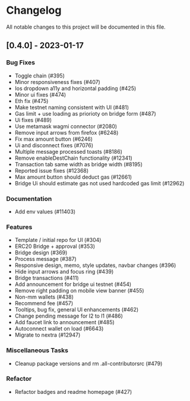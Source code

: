 # Changelog

All notable changes to this project will be documented in this file.

## [0.4.0] - 2023-01-17

### Bug Fixes

- Toggle chain (#395)
- Minor responsiveness fixes (#407)
- Ios dropdown a11y and horizontal padding (#425)
- Minor ui fixes (#474)
- Eth fix (#475)
- Make testnet naming consistent with UI (#481)
- Gas limit + use loading as priorioty on bridge form (#487)
- Ui fixes (#489)
- Use metamask wagmi connector (#2080)
- Remove input arrows from firefox (#6248)
- Fix max amount button (#6246)
- Ui and disconnect fixes (#7076)
- Multiple message processed toasts (#8186)
- Remove enableDestChain functionality (#12341)
- Transaction tab same width as bridge width (#8195)
- Reported issue fixes (#12368)
- Max amount button should deduct gas (#12661)
- Bridge Ui should estimate gas not used hardcoded gas limit (#12962)

### Documentation

- Add env values (#11403)

### Features

- Template / initial repo for UI (#304)
- ERC20 Bridge + approval (#353)
- Bridge design (#369)
- Process message (#387)
- Responsive design, memo, style updates, navbar changes (#396)
- Hide input arrows and focus ring (#439)
- Bridge transactions (#411)
- Add announcement for bridge ui testnet (#454)
- Remove right padding on mobile view banner (#455)
- Non-mm wallets (#438)
- Recommend fee (#457)
- Tooltips, bug fix, general UI enhancements (#462)
- Change pending message for l2 to l1 (#486)
- Add faucet link to announcement (#485)
- Autoconnect wallet on load (#6643)
- Migrate to nextra (#12947)

### Miscellaneous Tasks

- Cleanup package versions and rm .all-contributorsrc (#479)

### Refactor

- Refactor badges and readme homepage (#427)

<!-- generated by git-cliff -->
